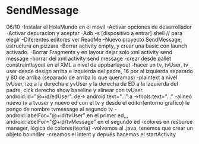 # SendMessage
06/10
-Instalar el HolaMundo en el movil
-Activar opciones de desarrollador
-Activar depuracion y aceptar
-Adb -s [dispositivo a entrar] shell // para elegir
-Diferentes editores ver ReadMe
-Nuevo proyecto SendMessage, estructura en pizzara
-Borrar activity empty, y crear una basic con launch activado.
-Borrar Fragments y en layour dejar solo xml activity send message
-borrar     <include layout="@layout/content_send_message" /> del xml activity send message
-crear desde pallet constraintlayout en el XML a nivel de appbarlayout
-hacer un tv, tvUser, tv user desde design arriba e izquierda del padre, 16 por al izquierda separado y 80 de arriba (separado de arriba lo que queramos)
-plaintext a nivel tvUser, izq a la derecha e yvUser y la derecha de ED a la izquierda del padre, cick derecho show baseline y alinear con tvUser. android:id="@+id/edUser". de-> android:text="..."  a ->tools:text="..."
-alineó nuevo tv a tvuser y nuevo ed con el tv y desde el editor(entorno grafico) le pongo de nombre tvmessage al segundo tv
-android:labelFor="@+id/tvUser" en el primer ed,,, android:labelFor="@+id/tvMessage" en el segundo ed
-colores en resource manager, lógica de colores(teoria)
-volvemos al .java, tenemos que crear un objeto boundler
-creamos el intent y depués hacemos el startActivity
